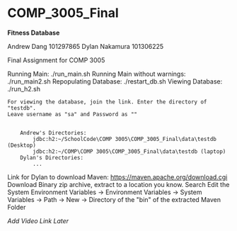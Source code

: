 # COMP_3005_Final
**Fitness Database**

Andrew Dang 101297865 
Dylan Nakamura 101306225

Final Assignment for COMP 3005


Running Main:                   ./run_main.sh
Running Main without warnings:  ./run_main2.sh
Repopulating Database:          ./restart_db.sh
Viewing Database:               ./run_h2.sh

    For viewing the database, join the link. Enter the directory of "testdb".
    Leave username as "sa" and Password as ""


        Andrew's Directories:
            jdbc:h2:~/SchoolCode\COMP 3005\COMP_3005_Final\data\testdb (Desktop)
            jdbc:h2:~/COMP\COMP 3005\COMP_3005_Final\data\testdb (laptop)
        Dylan's Directories:
            ...


Link for Dylan to download Maven: https://maven.apache.org/download.cgi 
    Download Binary zip archive, extract to a location you know. 
    Search Edit the System Environment Variables -> Environment Variables -> System Variables -> Path -> New -> Directory of the "bin" of the extracted Maven Folder

*Add Video Link Later*